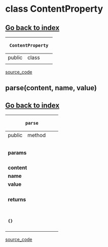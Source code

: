 
# class ContentProperty 
[Go back to index](../../Index.md)
---
<table>
    <thead>
        <tr>
            <th colSpan="4">
                <pre><code>ContentProperty</code></pre>
            </th>
        </tr>
    </thead>
    <tbody>
        <tr>
            <td>public</td>
            <td>class</td>
            <td></td>
            <td></td>
        </tr>
        <tr>
            <td></td>
            <td></td>
            <td></td>
            <td></td>
        </tr>
            </tbody>
    <tfoot>
    </tfoot>
</table>

[source_code](../../../core/parse/syntax/ContentProperty.js)


## parse(content, name, value)

[Go back to index](../../Index.md)
---
<table>
    <thead>
        <tr>
            <th colSpan="4">
                <pre><code>parse</code></pre>
            </th>
        </tr>
    </thead>
    <tbody>
        <tr>
            <td>public</td>
            <td>method</td>
            <td></td>
            <td></td>
        </tr>
        <tr>
            <td></td>
            <td></td>
            <td></td>
            <td></td>
        </tr>
        <tr v-if="params">
            <td colSpan="4">
                <h4>params</h4>
            </td>
        </tr>
        <tr>            <td colspan="2"><b>content</b></td>
            <td colspan="2"><code></code></td>
</tr><tr>            <td colspan="2"><b> name</b></td>
            <td colspan="2"><code></code></td>
</tr><tr>            <td colspan="2"><b> value</b></td>
            <td colspan="2"><code></code></td>
</tr>        <tr v-if="return">
            <td colSpan="4">
                <h4>returns</h4>
            </td>
        </tr>
        <tr v-if="return">
            <td colSpan="4">
                <h4><pre>{}</pre></h4>
            </td>
        </tr>
    </tbody>
    <tfoot>
    </tfoot>
</table>

[source_code](../../../core/parse/syntax/ContentProperty.js)

